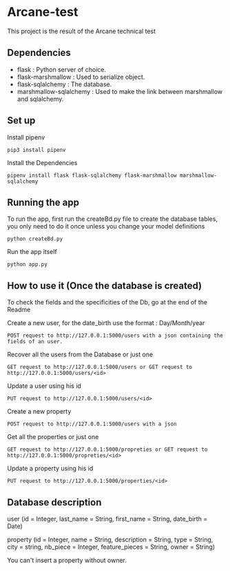 # Arcane-test

This project is the result of the Arcane technical test

## Dependencies

- flask : Python server of choice.
- flask-marshmallow : Used to serialize object.
- flask-sqlalchemy : The database.
- marshmallow-sqlalchemy : Used to make the link between marshmallow and sqlalchemy.


## Set up

Install pipenv
```
pip3 install pipenv
```

Install the Dependencies
```
pipenv install flask flask-sqlalchemy flask-marshmallow marshmallow-sqlalchemy
```

## Running the app

To run the app, first run the createBd.py file to create the database tables, you only need to do it once unless you change your model definitions
```
python createBd.py
```

Run the app itself
```
python app.py
```

## How to use it (Once the database is created)

To check the fields and the specificities of the Db, go at the end of the Readme

Create a new user, for the date_birth use the format : Day/Month/year
```
POST request to http://127.0.0.1:5000/users with a json containing the fields of an user.
```

Recover all the users from the Database or just one
```
GET request to http://127.0.0.1:5000/users or GET request to http://127.0.0.1:5000/users/<id>
```

Update a user using his id
```
PUT request to http://127.0.0.1:5000/users/<id>
```

Create a new property
```
POST request to http://127.0.0.1:5000/users with a json
```

Get all the properties or just one
```
GET request to http://127.0.0.1:5000/propreties or GET request to http://127.0.0.1:5000/propreties/<id>
```

Update a property using his id
```
PUT request to http://127.0.0.1:5000/properties/<id>
```



## Database description

user (id = Integer, last_name = String, first_name = String, date_birth = Date)

property (id = Integer, name = String, description = String, type = String, city = string, nb_piece = Integer, feature_pieces = String, owner = String)

You can't insert a property without owner.
